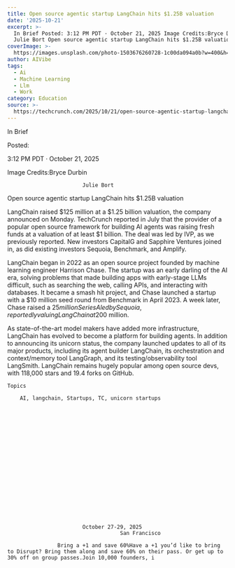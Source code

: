 ```yaml
---
title: Open source agentic startup LangChain hits $1.25B valuation
date: '2025-10-21'
excerpt: >-
  In Brief Posted: 3:12 PM PDT · October 21, 2025 Image Credits:Bryce Durbin
  Julie Bort Open source agentic startup LangChain hits $1.25B valuation Lang...
coverImage: >-
  https://images.unsplash.com/photo-1503676260728-1c00da094a0b?w=400&h=200&fit=crop&auto=format
author: AIVibe
tags:
  - Ai
  - Machine Learning
  - Llm
  - Work
category: Education
source: >-
  https://techcrunch.com/2025/10/21/open-source-agentic-startup-langchain-hits-1-25b-valuation/
---
```

In Brief



Posted:


3:12 PM PDT · October 21, 2025



Image Credits:Bryce Durbin



	
		
							
											
									
					
		
							Julie Bort
					
	



Open source agentic startup LangChain hits $1.25B valuation


LangChain raised $125 million at a $1.25 billion valuation, the company announced on Monday. TechCrunch reported in July that the provider of a popular open source framework for building AI agents was raising fresh funds at a valuation of at least $1 billion. The deal was led by IVP, as we previously reported. New investors CapitalG and Sapphire Ventures joined in, as did existing investors Sequoia, Benchmark, and Amplify.

LangChain began in 2022 as an open source project founded by machine learning engineer Harrison Chase. The startup was an early darling of the AI era, solving problems that made building apps with early-stage LLMs difficult, such as searching the web, calling APIs, and interacting with databases. It became a smash hit project, and Chase launched a startup with a $10 million seed round from Benchmark in April 2023. A week later, Chase raised a $25 million Series A led by Sequoia, reportedly valuing LangChain at $200 million.


	
	




	
	



As state-of-the-art model makers have added more infrastructure, LangChain has evolved to become a platform for building agents. In addition to announcing its unicorn status, the company launched updates to all of its major products, including its agent builder LangChain, its orchestration and context/memory tool LangGraph, and its testing/observability tool LangSmith. LangChain remains hugely popular among open source devs, with 118,000 stars and 19.4 forks on GitHub.







	Topics
	
		AI, langchain, Startups, TC, unicorn startups	









	
	






	
					
				
							October 27-29, 2025
										San Francisco
					
					Bring a +1 and save 60%Have a +1 you’d like to bring to Disrupt? Bring them along and save 60% on their pass. Or get up to 30% off on group passes.Join 10,000 founders, i
